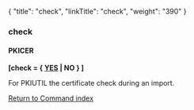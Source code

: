 {
    "title": "check",
    "linkTitle": "check",
    "weight": "390"
}<span id="check"></span>

### check

#### PKICER

****\[check = { <span style="text-decoration: underline;">YES</span>
| NO } \]****

For PKIUTIL the certificate check during an import.

[Return to Command index](../../)
